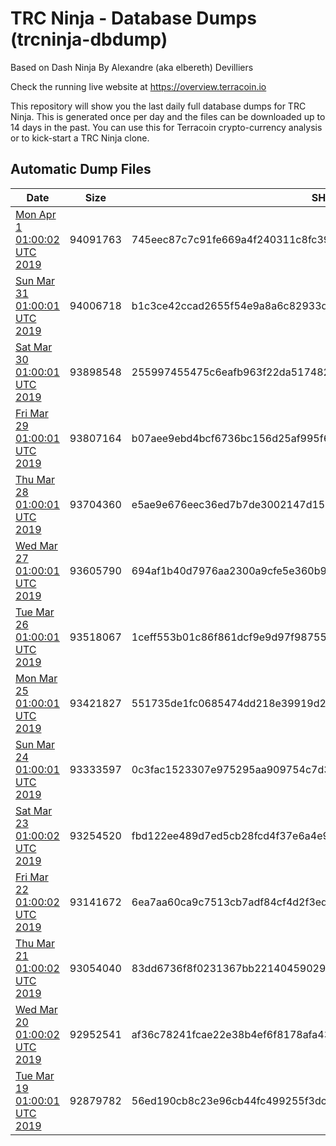 # TRC Ninja - Database Dumps (trcninja-dbdump)
Based on Dash Ninja By Alexandre (aka elbereth) Devilliers

Check the running live website at https://overview.terracoin.io

This repository will show you the last daily full database dumps for TRC Ninja. This is generated once per day and the files can be downloaded up to 14 days in the past.
You can use this for Terracoin crypto-currency analysis or to kick-start a TRC Ninja clone.


## Automatic Dump Files
| Date | Size | SHA256 |
|--|--|--|
| [Mon Apr  1 01:00:02 UTC 2019](https://transfer.sh/CARGb/trcninja-dbdump-20190401010002.tar.bz2) | 94091763 | 745eec87c7c91fe669a4f240311c8fc39e93d6b0c809f5b7a06687f50d311193 | 
| [Sun Mar 31 01:00:01 UTC 2019]() | 94006718 | b1c3ce42ccad2655f54e9a8a6c82933da56430ef94d0a573eadbcaadff539bb8 | 
| [Sat Mar 30 01:00:01 UTC 2019](https://transfer.sh/Wx3Hy/trcninja-dbdump-20190330010001.tar.bz2) | 93898548 | 255997455475c6eafb963f22da5174825ba31d2773515e3fe763f0248e22ccce | 
| [Fri Mar 29 01:00:01 UTC 2019](https://transfer.sh/g9sKm/trcninja-dbdump-20190329010001.tar.bz2) | 93807164 | b07aee9ebd4bcf6736bc156d25af995f67aebaa3bdc010ad991238b30dba3016 | 
| [Thu Mar 28 01:00:01 UTC 2019](https://transfer.sh/CTjfs/trcninja-dbdump-20190328010001.tar.bz2) | 93704360 | e5ae9e676eec36ed7b7de3002147d1528f73e7e1f6b673c6eb11b150a1510acf | 
| [Wed Mar 27 01:00:01 UTC 2019](https://transfer.sh/l6HGS/trcninja-dbdump-20190327010001.tar.bz2) | 93605790 | 694af1b40d7976aa2300a9cfe5e360b90d5a70943f55b3f4fd724e72b5159027 | 
| [Tue Mar 26 01:00:01 UTC 2019](https://transfer.sh/aP97x/trcninja-dbdump-20190326010001.tar.bz2) | 93518067 | 1ceff553b01c86f861dcf9e9d97f9875526a87870c602e94f89b65e8bcb14b75 | 
| [Mon Mar 25 01:00:01 UTC 2019](https://transfer.sh/iGaJG/trcninja-dbdump-20190325010001.tar.bz2) | 93421827 | 551735de1fc0685474dd218e39919d207155131ba8c13d0d7e99dd66f490b6b9 | 
| [Sun Mar 24 01:00:01 UTC 2019](https://transfer.sh/Yhzkc/trcninja-dbdump-20190324010001.tar.bz2) | 93333597 | 0c3fac1523307e975295aa909754c7d3ae56cdac7a4dc04f91c660e0ebb0ede6 | 
| [Sat Mar 23 01:00:02 UTC 2019](https://transfer.sh/rG96K/trcninja-dbdump-20190323010002.tar.bz2) | 93254520 | fbd122ee489d7ed5cb28fcd4f37e6a4e94b0765fb39a88fc8fc6cc1e3a199749 | 
| [Fri Mar 22 01:00:02 UTC 2019](https://transfer.sh/160CnH/trcninja-dbdump-20190322010002.tar.bz2) | 93141672 | 6ea7aa60ca9c7513cb7adf84cf4d2f3ed4276c66dd33cc4a8051719fa96ee9d0 | 
| [Thu Mar 21 01:00:02 UTC 2019](https://transfer.sh/4Ssrt/trcninja-dbdump-20190321010002.tar.bz2) | 93054040 | 83dd6736f8f0231367bb221404590292fc32f8643d2a9bcd267c385273a43c6c | 
| [Wed Mar 20 01:00:02 UTC 2019](https://transfer.sh/Gqd4l/trcninja-dbdump-20190320010002.tar.bz2) | 92952541 | af36c78241fcae22e38b4ef6f8178afa43978289c4c25f732222f352f3390f6a | 
| [Tue Mar 19 01:00:01 UTC 2019](https://transfer.sh/qNCOQ/trcninja-dbdump-20190319010001.tar.bz2) | 92879782 | 56ed190cb8c23e96cb44fc499255f3dc8f0e5df5391e2b0d880c34bb0471ade5 | 
